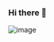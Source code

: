 ### Hi there 👋


![image](https://user-images.githubusercontent.com/83988379/125638805-03c8590f-62d9-47ad-8c1a-5fa21c414e1e.png)



<!--
**Youssef-Ashraf71/Youssef-Ashraf71** is a ✨ _special_ ✨ repository because its `README.md` (this file) appears on your GitHub profile.

### Student at Faculty of Engineering Cairo University
### interested in problem solving & cryptos
###connect with me :
- https://www.facebook.com/profile.php?id=100004525787159
- https://twitter.com/yossifaziz29


### Languages 
c++ 
